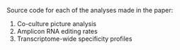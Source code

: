 Source code for each of the analyses made in the paper:

1. Co-culture picture analysis
2. Amplicon RNA editing rates
3. Transcriptome-wide specificity profiles
